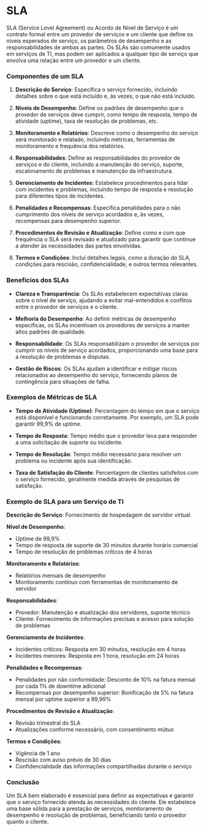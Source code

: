 # SLA

SLA (Service Level Agreement) ou Acordo de Nível de Serviço é um contrato formal entre um provedor de serviços e um cliente que define os níveis esperados de serviço, os parâmetros de desempenho e as responsabilidades de ambas as partes. Os SLAs são comumente usados em serviços de TI, mas podem ser aplicados a qualquer tipo de serviço que envolva uma relação entre um provedor e um cliente.

### Componentes de um SLA

1. **Descrição do Serviço**: Especifica o serviço fornecido, incluindo detalhes sobre o que está incluído e, às vezes, o que não está incluído.

2. **Níveis de Desempenho**: Define os padrões de desempenho que o provedor de serviços deve cumprir, como tempo de resposta, tempo de atividade (uptime), taxa de resolução de problemas, etc.

3. **Monitoramento e Relatórios**: Descreve como o desempenho do serviço será monitorado e relatado, incluindo métricas, ferramentas de monitoramento e frequência dos relatórios.

4. **Responsabilidades**: Define as responsabilidades do provedor de serviços e do cliente, incluindo a manutenção do serviço, suporte, escalonamento de problemas e manutenção da infraestrutura.

5. **Gerenciamento de Incidentes**: Estabelece procedimentos para lidar com incidentes e problemas, incluindo tempo de resposta e resolução para diferentes tipos de incidentes.

6. **Penalidades e Recompensas**: Especifica penalidades para o não cumprimento dos níveis de serviço acordados e, às vezes, recompensas para desempenho superior.

7. **Procedimentos de Revisão e Atualização**: Define como e com que frequência o SLA será revisado e atualizado para garantir que continue a atender às necessidades das partes envolvidas.

8. **Termos e Condições**: Inclui detalhes legais, como a duração do SLA, condições para rescisão, confidencialidade, e outros termos relevantes.

### Benefícios dos SLAs

- **Clareza e Transparência**: Os SLAs estabelecem expectativas claras sobre o nível de serviço, ajudando a evitar mal-entendidos e conflitos entre o provedor de serviços e o cliente.

- **Melhoria do Desempenho**: Ao definir métricas de desempenho específicas, os SLAs incentivam os provedores de serviços a manter altos padrões de qualidade.

- **Responsabilidade**: Os SLAs responsabilizam o provedor de serviços por cumprir os níveis de serviço acordados, proporcionando uma base para a resolução de problemas e disputas.

- **Gestão de Riscos**: Os SLAs ajudam a identificar e mitigar riscos relacionados ao desempenho do serviço, fornecendo planos de contingência para situações de falha.

### Exemplos de Métricas de SLA

- **Tempo de Atividade (Uptime)**: Percentagem do tempo em que o serviço está disponível e funcionando corretamente. Por exemplo, um SLA pode garantir 99,9% de uptime.

- **Tempo de Resposta**: Tempo médio que o provedor leva para responder a uma solicitação de suporte ou incidente.

- **Tempo de Resolução**: Tempo médio necessário para resolver um problema ou incidente após sua identificação.

- **Taxa de Satisfação do Cliente**: Percentagem de clientes satisfeitos com o serviço fornecido, geralmente medida através de pesquisas de satisfação.

### Exemplo de SLA para um Serviço de TI

**Descrição do Serviço**: Fornecimento de hospedagem de servidor virtual.

**Nível de Desempenho**:
- Uptime de 99,9%
- Tempo de resposta de suporte de 30 minutos durante horário comercial
- Tempo de resolução de problemas críticos de 4 horas

**Monitoramento e Relatórios**:
- Relatórios mensais de desempenho
- Monitoramento contínuo com ferramentas de monitoramento de servidor

**Responsabilidades**:
- Provedor: Manutenção e atualização dos servidores, suporte técnico
- Cliente: Fornecimento de informações precisas e acesso para solução de problemas

**Gerenciamento de Incidentes**:
- Incidentes críticos: Resposta em 30 minutos, resolução em 4 horas
- Incidentes menores: Resposta em 1 hora, resolução em 24 horas

**Penalidades e Recompensas**:
- Penalidades por não conformidade: Desconto de 10% na fatura mensal por cada 1% de downtime adicional
- Recompensas por desempenho superior: Bonificação de 5% na fatura mensal por uptime superior a 99,99%

**Procedimentos de Revisão e Atualização**:
- Revisão trimestral do SLA
- Atualizações conforme necessário, com consentimento mútuo

**Termos e Condições**:
- Vigência de 1 ano
- Rescisão com aviso prévio de 30 dias
- Confidencialidade das informações compartilhadas durante o serviço

### Conclusão

Um SLA bem elaborado é essencial para definir as expectativas e garantir que o serviço fornecido atenda às necessidades do cliente. Ele estabelece uma base sólida para a prestação de serviços, monitoramento de desempenho e resolução de problemas, beneficiando tanto o provedor quanto o cliente.